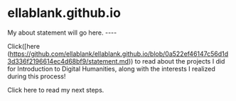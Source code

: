 # ellablank.github.io

My about statement will go here. ----

Click([here (https://github.com/ellablank/ellablank.github.io/blob/0a522ef46147c56d1d3d336f2196614ec4d68bf9/statement.md)) to read about the projects I did for Introduction to Digital Humanities, along with the interests I realized during this process!

Click here to read my next steps.



